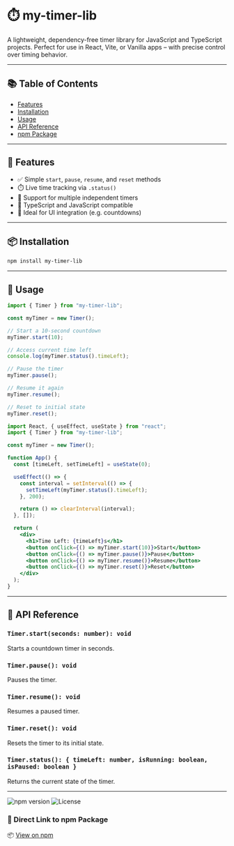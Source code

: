 # ⏱️ my-timer-lib

A lightweight, dependency-free timer library for JavaScript and TypeScript projects. Perfect for use in React, Vite, or Vanilla apps – with precise control over timing behavior.

---

## 📚 Table of Contents

- [Features](#-features)
- [Installation](#-installation)
- [Usage](#-usage)
- [API Reference](#-api-reference)
- [npm Package](#-direct-link-to-npm-package)

---

## 🚀 Features

- ✅ Simple `start`, `pause`, `resume`, and `reset` methods
- ⏱️ Live time tracking via `.status()`
- 🔁 Support for multiple independent timers
- 🔧 TypeScript and JavaScript compatible
- 🧪 Ideal for UI integration (e.g. countdowns)

---

## 📦 Installation

```bash
npm install my-timer-lib
```

---

## 🔧 Usage

```js
import { Timer } from "my-timer-lib";

const myTimer = new Timer();

// Start a 10-second countdown
myTimer.start(10);

// Access current time left
console.log(myTimer.status().timeLeft);

// Pause the timer
myTimer.pause();

// Resume it again
myTimer.resume();

// Reset to initial state
myTimer.reset();
```

```jsx
import React, { useEffect, useState } from "react";
import { Timer } from "my-timer-lib";

const myTimer = new Timer();

function App() {
  const [timeLeft, setTimeLeft] = useState(0);

  useEffect(() => {
    const interval = setInterval(() => {
      setTimeLeft(myTimer.status().timeLeft);
    }, 200);

    return () => clearInterval(interval);
  }, []);

  return (
    <div>
      <h1>Time Left: {timeLeft}s</h1>
      <button onClick={() => myTimer.start(10)}>Start</button>
      <button onClick={() => myTimer.pause()}>Pause</button>
      <button onClick={() => myTimer.resume()}>Resume</button>
      <button onClick={() => myTimer.reset()}>Reset</button>
    </div>
  );
}
```

---

## 🧩 API Reference

### `Timer.start(seconds: number): void`

Starts a countdown timer in seconds.

### `Timer.pause(): void`

Pauses the timer.

### `Timer.resume(): void`

Resumes a paused timer.

### `Timer.reset(): void`

Resets the timer to its initial state.

### `Timer.status(): { timeLeft: number, isRunning: boolean, isPaused: boolean }`

Returns the current state of the timer.

---

![npm version](https://img.shields.io/npm/v/my-timer-lib)
![License](https://img.shields.io/npm/l/my-timer-lib)

### 🔗 Direct Link to npm Package

📦 [View on npm](https://www.npmjs.com/package/my-timer-lib)
